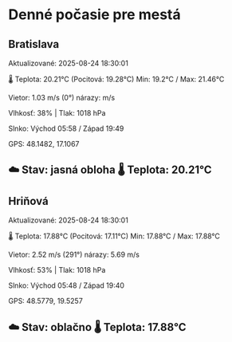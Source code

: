 ﻿# Denné počasie pre mestá

## Bratislava
Aktualizované: 2025-08-24 18:30:01

🌡️ Teplota: 20.21°C 
(Pocitová: 19.28°C)
Min: 19.2°C / Max: 21.46°C

Vietor: 1.03 m/s    (0°) 
nárazy:  m/s

Vlhkosť: 38% | Tlak: 1018 hPa

Slnko: Východ 05:58 / Západ 19:49

GPS: 48.1482, 17.1067

☁️ Stav: jasná obloha        🌡️ Teplota: 20.21°C
---

## Hriňová
Aktualizované: 2025-08-24 18:30:01

🌡️ Teplota: 17.88°C 
(Pocitová: 17.11°C)
Min: 17.88°C / Max: 17.88°C

Vietor: 2.52 m/s (291°)
nárazy: 5.69 m/s

Vlhkosť: 53% | Tlak: 1018 hPa

Slnko: Východ 05:48 / Západ 19:40

GPS: 48.5779, 19.5257

☁️ Stav: oblačno        🌡️ Teplota: 17.88°C
---
